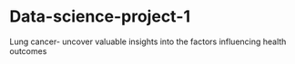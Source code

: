 # Data-science-project-1
Lung cancer- uncover valuable insights into the factors influencing health outcomes
